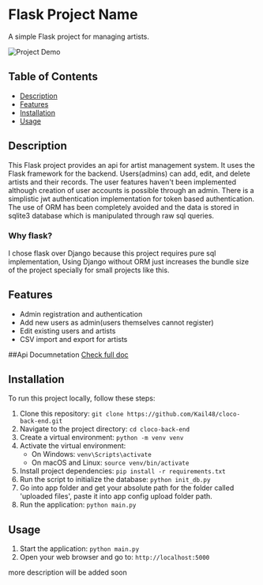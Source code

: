 # Flask Project Name

A simple Flask project for managing artists.

![Project Demo](demo.gif) <!-- Replace with a link to your project demo video or GIF -->

## Table of Contents

- [Description](#description)
- [Features](#features)
- [Installation](#installation)
- [Usage](#usage)


## Description

This Flask project provides an api for artist management system. It uses the Flask framework for the backend. Users(admins) can add, edit, and delete artists and their records. The user features haven't been implemented although creation of user accounts is possible through an admin. There is a simplistic jwt authentication implementation for token based authentication. The use of ORM has been completely avoided and the data is stored in sqlite3 database which is manipulated through raw sql queries.

### Why flask?
I chose flask over Django because this project requires pure sql implementation, Using Django without ORM just increases the bundle size of the project specially for small projects like this.

## Features

- Admin registration and authentication
- Add new users as admin(users themselves cannot register)
- Edit existing users and artists
- CSV import and export for artists

##Api Documnetation
[Check full doc](https://documenter.getpostman.com/view/25345798/2s9Xxztryz)

## Installation

To run this project locally, follow these steps:

1. Clone this repository: `git clone https://github.com/Kail48/cloco-back-end.git`
2. Navigate to the project directory: `cd cloco-back-end`
3. Create a virtual environment: `python -m venv venv`
4. Activate the virtual environment:
   - On Windows: `venv\Scripts\activate`
   - On macOS and Linux: `source venv/bin/activate`
5. Install project dependencies: `pip install -r requirements.txt`
6. Run the script to initialize the database: `python init_db.py`
7. Go into app folder and get your absolute path for the folder called 'uploaded files', paste it into app config upload folder path. 
8. Run the application: `python main.py`

## Usage

1. Start the application: `python main.py`
2. Open your web browser and go to: `http://localhost:5000`

more description will be added soon



